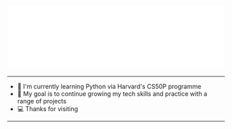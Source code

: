 <p align="center">
  <img src="https://github.com/amir-sirhan/amir-sirhan/raw/main/amir.svg" alt="Hi there, I'm Amir Sirhan">
</p>

---
- 🌱 I'm currently learning Python via Harvard's CS50P programme
- 🎯 My goal is to continue growing my tech skills and practice with a range of projects
- 💻 Thanks for visiting
---
